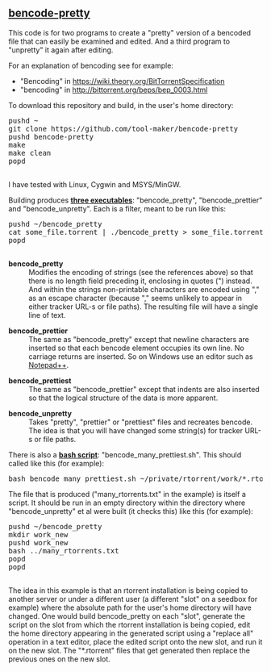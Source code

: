 <h2><u>bencode-pretty</u></h2>

<p>This code is for two programs to create a "pretty" version of a bencoded file
that can easily be examined and edited. And a third program to "unpretty" it again
after editing.

<p>For an explanation of bencoding see for example:
<ul>
<li>
"Bencoding" in <a target=_blank href="https://wiki.theory.org/BitTorrentSpecification">https://wiki.theory.org/BitTorrentSpecification</a>
<li>
"bencoding" in <a target=_blank href="http://bittorrent.org/beps/bep_0003.html">http://bittorrent.org/beps/bep_0003.html</a>
</ul>

<p>To download this repository and build, in the user's home directory:
<pre>
pushd ~
git clone https://github.com/tool-maker/bencode-pretty
pushd bencode-pretty
make
make clean
popd

</pre>

<p>I have tested with Linux, Cygwin and MSYS/MinGW.

<p>Building produces <b><u>three executables</u></b>: "bencode_pretty", "bencode_prettier" and "bencode_unpretty".
Each is a filter, meant to be run like this:
<pre>
pushd ~/bencode_pretty
cat some_file.torrent | ./bencode_pretty > some_file.torrent.txt
popd

</pre>

<dl>
<dt><b>bencode_pretty</b>
<dd>
Modifies the encoding of strings (see the references above) so that there is
no length field preceding it, enclosing in quotes (") instead. And within the
strings non-printable characters are encoded using "," as an escape character
(because "," seems unlikely to appear in either tracker URL-s or file paths).
The resulting file will have a single line of text.
<p>
<dt><b>bencode_prettier</b>
<dd>
The same as "bencode_pretty" except that newline characters are inserted
so that each bencode element occupies its own line. No carriage returns are
inserted. So on Windows use an editor such as
<a target=_blank href="http://notepad-plus-plus.org/">Notepad++</a>.
<p>
<dt><b>bencode_prettiest</b>
<dd>
The same as "bencode_prettier" except that indents are also inserted so that
the logical structure of the data is more apparent.
<p>
<dt><b>bencode_unpretty</b>
<dd>
Takes "pretty", "prettier" or "prettiest" files and recreates bencode. The idea is that
you will have changed some string(s) for tracker URL-s or file paths.
</dl>
<p>
<p>There is also a <b><u>bash script</u></b>: "bencode_many_prettiest.sh". This should
called like this (for example):
<pre>
bash bencode_many_prettiest.sh ~/private/rtorrent/work/*.rtorrent > many_rtorrents.txt
</pre>
The file that is produced ("many_rtorrents.txt" in the example) is itself a script. It
should be run in an empty directory within the directory where "bencode_unpretty" et al
were built (it checks this) like this (for example):
<pre>
pushd ~/bencode_pretty
mkdir work_new
pushd work_new
bash ../many_rtorrents.txt
popd
popd

</pre>
<p>
<p>The idea in this example is that an rtorrent installation is being copied to another
server or under a different user (a different "slot" on a seedbox for example) where
the absolute path for the user's home directory will have
changed. One would build bencode_pretty on each "slot", generate the script on the
slot from which the rtorrent installation is being copied, edit the home directory appearing
in the generated script using a "replace all" operation in a text editor, place the edited
script onto the new slot, and run it on the new slot. The "*.rtorrent" files
that get generated then replace the previous ones on the new slot.
